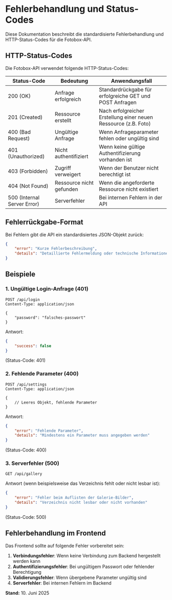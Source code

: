 # Fehlerbehandlung und Status-Codes

Diese Dokumentation beschreibt die standardisierte Fehlerbehandlung und HTTP-Status-Codes für die Fotobox-API.

## HTTP-Status-Codes

Die Fotobox-API verwendet folgende HTTP-Status-Codes:

| Status-Code | Bedeutung | Anwendungsfall |
|------------|-----------|---------------|
| 200 (OK) | Anfrage erfolgreich | Standardrückgabe für erfolgreiche GET und POST Anfragen |
| 201 (Created) | Ressource erstellt | Nach erfolgreicher Erstellung einer neuen Ressource (z.B. Foto) |
| 400 (Bad Request) | Ungültige Anfrage | Wenn Anfrageparameter fehlen oder ungültig sind |
| 401 (Unauthorized) | Nicht authentifiziert | Wenn keine gültige Authentifizierung vorhanden ist |
| 403 (Forbidden) | Zugriff verweigert | Wenn der Benutzer nicht berechtigt ist |
| 404 (Not Found) | Ressource nicht gefunden | Wenn die angeforderte Ressource nicht existiert |
| 500 (Internal Server Error) | Serverfehler | Bei internen Fehlern in der API |

## Fehlerrückgabe-Format

Bei Fehlern gibt die API ein standardisiertes JSON-Objekt zurück:

```json
{
    "error": "Kurze Fehlerbeschreibung",
    "details": "Detaillierte Fehlermeldung oder technische Informationen (optional)"
}
```

## Beispiele

### 1. Ungültige Login-Anfrage (401)

```http
POST /api/login
Content-Type: application/json

{
    "password": "falsches-passwort"
}
```

Antwort:
```json
{
    "success": false
}
```
(Status-Code: 401)

### 2. Fehlende Parameter (400)

```http
POST /api/settings
Content-Type: application/json

{
    // Leeres Objekt, fehlende Parameter
}
```

Antwort:
```json
{
    "error": "Fehlende Parameter",
    "details": "Mindestens ein Parameter muss angegeben werden"
}
```
(Status-Code: 400)

### 3. Serverfehler (500)

```http
GET /api/gallery
```

Antwort (wenn beispielsweise das Verzeichnis fehlt oder nicht lesbar ist):
```json
{
    "error": "Fehler beim Auflisten der Galerie-Bilder",
    "details": "Verzeichnis nicht lesbar oder nicht vorhanden"
}
```
(Status-Code: 500)

## Fehlerbehandlung im Frontend

Das Frontend sollte auf folgende Fehler vorbereitet sein:

1. **Verbindungsfehler**: Wenn keine Verbindung zum Backend hergestellt werden kann
2. **Authentifizierungsfehler**: Bei ungültigem Passwort oder fehlender Berechtigung
3. **Validierungsfehler**: Wenn übergebene Parameter ungültig sind
4. **Serverfehler**: Bei internen Fehlern im Backend

**Stand:** 10. Juni 2025
